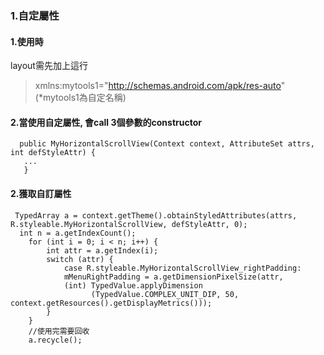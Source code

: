 ### 1.自定屬性

#### 1.使用時
layout需先加上這行
>xmlns:mytools1="http://schemas.android.com/apk/res-auto"
  (*mytools1為自定名稱)
  
#### 2.當使用自定屬性, 會call 3個參數的constructor  
  
      public MyHorizontalScrollView(Context context, AttributeSet attrs, int defStyleAttr) {
       ...
       }
#### 2.獲取自訂屬性
     TypedArray a = context.getTheme().obtainStyledAttributes(attrs, R.styleable.MyHorizontalScrollView, defStyleAttr, 0);
      int n = a.getIndexCount();
        for (int i = 0; i < n; i++) {
            int attr = a.getIndex(i);
            switch (attr) {
                case R.styleable.MyHorizontalScrollView_rightPadding:
                mMenuRightPadding = a.getDimensionPixelSize(attr,
                (int) TypedValue.applyDimension
                      (TypedValue.COMPLEX_UNIT_DIP, 50, context.getResources().getDisplayMetrics()));
            }
        }
        //使用完需要回收
        a.recycle();
